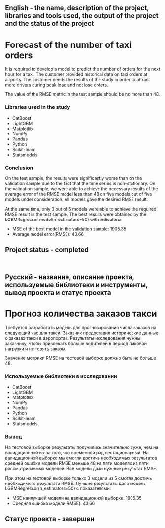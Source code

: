 ## English - the name, description of the project, libraries and tools used, the output of the project and the status of the project

# Forecast of the number of taxi orders
It is required to develop a model to predict the number of orders for the next hour for a taxi. The customer provided historical data on taxi orders at airports. The customer needs the results of the study in order to attract more drivers during peak load and not lose orders.

The value of the RMSE metric in the test sample should be no more than 48.



### Libraries used in the study
* CatBoost
* LightGBM
* Matplotlib
* NumPy
* Pandas
* Python
* Scikit-learn
* Statsmodels

### Conclusion
On the test sample, the results were significantly worse than on the validation sample due to the fact that the time series is non-stationary.
On the validation sample, we were able to achieve the necessary results of the average error of the RMSE model less than 48 on five models out of five models under consideration. All models gave the desired RMSE result.

At the same time, only 3 out of 5 models were able to achieve the required RMSE result in the test sample.
The best results were obtained by the LGBMRegressor model(n_estimators=50) with indicators:

* MSE of the best model in the validation sample: 1905.35
* Average model error(RMSE): 43.66

## Project status - completed
<br>

## Русский - название, описание проекта, используемые библиотеки и инструменты, вывод проекта и статус проекта

#  Прогноз количества заказов такси
Требуется разработать модель для прогнозирования числа заказов на следующий час для такси. Заказчик предоставил исторические данные о заказах такси в аэропортах. Результаты исследования нужны заказчику, чтобы привлекать больше водителей в период пиковой нагрузки и не терять заказы.

Значение метрики RMSE на тестовой выборке должно быть не больше 48.



### Используемые библиотеки в исследовании
* CatBoost
* LightGBM
* Matplotlib
* NumPy
* Pandas
* Python
* Scikit-learn
* Statsmodels

### Вывод
На тестовой выборке результаты получились значительно хуже, чем на валидационной из-за того, что временной ряд нестационарный.
На валидационной выборке мы смогли достичь необходимых результатов средней ошибки модели RMSE меньше 48 на пяти моделях из пяти рассматриваемых моделей. Все модели дали нужные результат RMSE.

При этом на тестовой выборке только 3 модели из 5 смогли достичь необходимого результата RMSE.
Лучшие результаты дала модель LGBMRegressor(n_estimators=50) с показателями:

* MSE наилучшей модели на валидационной выборке: 1905.35
* Средняя ошибка модели(RMSE): 43.66
 
## Статус проекта - завершен
